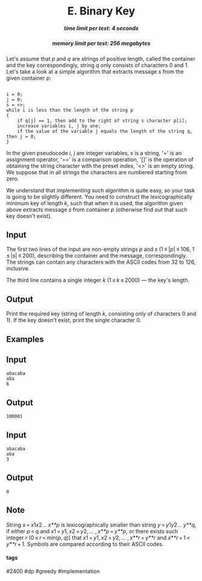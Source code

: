 <h1 style='text-align: center;'> E. Binary Key</h1>

<h5 style='text-align: center;'>time limit per test: 4 seconds</h5>
<h5 style='text-align: center;'>memory limit per test: 256 megabytes</h5>

Let's assume that *p* and *q* are strings of positive length, called the container and the key correspondingly, string *q* only consists of characters 0 and 1. Let's take a look at a simple algorithm that extracts message *s* from the given container *p*:


```
  
i = 0;  
j = 0;  
s = <>;  
while i is less than the length of the string p  
{  
    if q[j] == 1, then add to the right of string s character p[i];  
    increase variables i, j by one;  
    if the value of the variable j equals the length of the string q, then j = 0;   
}  

```
In the given pseudocode *i*, *j* are integer variables, *s* is a string, '=' is an assignment operator, '==' is a comparison operation, '[]' is the operation of obtaining the string character with the preset index, '<>' is an empty string. We suppose that in all strings the characters are numbered starting from zero. 

We understand that implementing such algorithm is quite easy, so your task is going to be slightly different. You need to construct the lexicographically minimum key of length *k*, such that when it is used, the algorithm given above extracts message *s* from container *p* (otherwise find out that such key doesn't exist).

## Input

The first two lines of the input are non-empty strings *p* and *s* (1 ≤ |*p*| ≤ 106, 1 ≤ |*s*| ≤ 200), describing the container and the message, correspondingly. The strings can contain any characters with the ASCII codes from 32 to 126, inclusive.

The third line contains a single integer *k* (1 ≤ *k* ≤ 2000) — the key's length.

## Output

Print the required key (string of length *k*, consisting only of characters 0 and 1). If the key doesn't exist, print the single character 0.

## Examples

## Input


```
abacaba  
aba  
6  

```
## Output


```
100001  

```
## Input


```
abacaba  
aba  
3  

```
## Output


```
0  

```
## Note

String *x* = *x*1*x*2... *x**p* is lexicographically smaller than string *y* = *y*1*y*2... *y**q*, if either *p* < *q* and *x*1 = *y*1, *x*2 = *y*2, ... , *x**p* = *y**p*, or there exists such integer *r* (0 ≤ *r* < *min*(*p*, *q*)) that *x*1 = *y*1, *x*2 = *y*2, ... , *x**r* = *y**r* and *x**r* + 1 < *y**r* + 1. Symbols are compared according to their ASCII codes.



#### tags 

#2400 #dp #greedy #implementation 